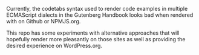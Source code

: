 Currently, the codetabs syntax used to render code examples in multiple 
ECMAScript dialects in the Gutenberg Handbook looks bad when rendered 
with on Github or NPMJS.org.

This repo has some experiments with alternative approaches that will
hopefully render more pleasantly on those sites as well as providing 
the desired experience on WordPress.org.

